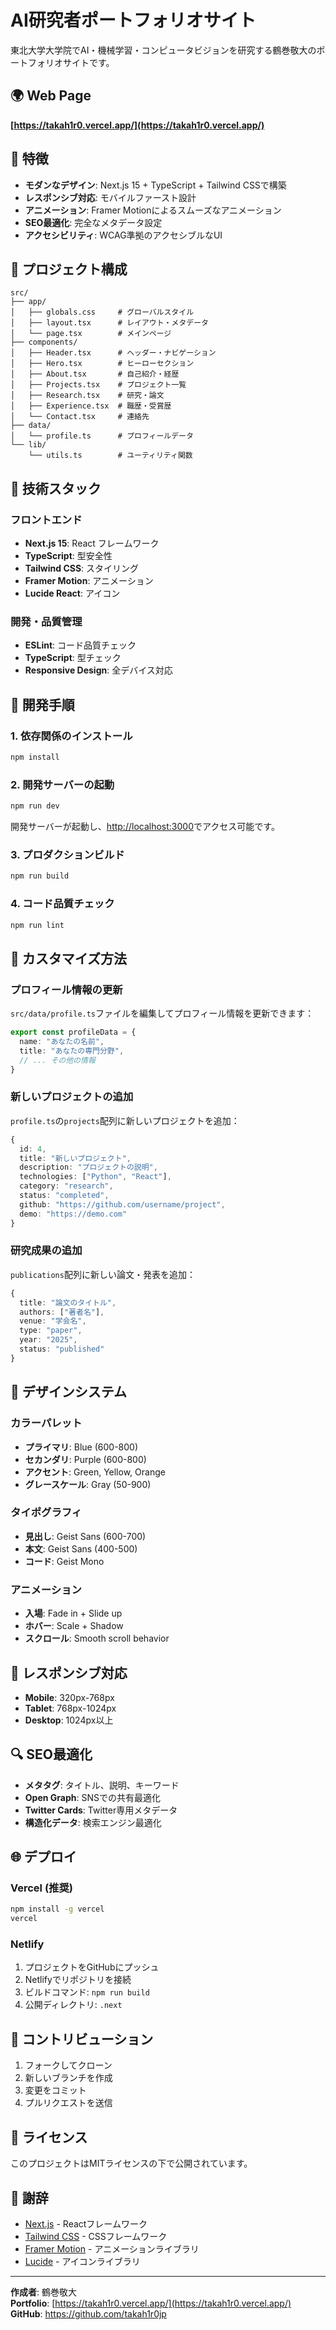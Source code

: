 # AI研究者ポートフォリオサイト

東北大学大学院でAI・機械学習・コンピュータビジョンを研究する鶴巻敬大のポートフォリオサイトです。

## 🌍 Web Page

**[https://takah1r0.vercel.app/](https://takah1r0.vercel.app/)**

## 🌟 特徴

- **モダンなデザイン**: Next.js 15 + TypeScript + Tailwind CSSで構築
- **レスポンシブ対応**: モバイルファースト設計
- **アニメーション**: Framer Motionによるスムーズなアニメーション
- **SEO最適化**: 完全なメタデータ設定
- **アクセシビリティ**: WCAG準拠のアクセシブルなUI

## 📂 プロジェクト構成

```
src/
├── app/
│   ├── globals.css     # グローバルスタイル
│   ├── layout.tsx      # レイアウト・メタデータ
│   └── page.tsx        # メインページ
├── components/
│   ├── Header.tsx      # ヘッダー・ナビゲーション
│   ├── Hero.tsx        # ヒーローセクション
│   ├── About.tsx       # 自己紹介・経歴
│   ├── Projects.tsx    # プロジェクト一覧
│   ├── Research.tsx    # 研究・論文
│   ├── Experience.tsx  # 職歴・受賞歴
│   └── Contact.tsx     # 連絡先
├── data/
│   └── profile.ts      # プロフィールデータ
└── lib/
    └── utils.ts        # ユーティリティ関数
```

## 🔧 技術スタック

### フロントエンド
- **Next.js 15**: React フレームワーク
- **TypeScript**: 型安全性
- **Tailwind CSS**: スタイリング
- **Framer Motion**: アニメーション
- **Lucide React**: アイコン

### 開発・品質管理
- **ESLint**: コード品質チェック
- **TypeScript**: 型チェック
- **Responsive Design**: 全デバイス対応

## 🚀 開発手順

### 1. 依存関係のインストール

```bash
npm install
```

### 2. 開発サーバーの起動

```bash
npm run dev
```

開発サーバーが起動し、[http://localhost:3000](http://localhost:3000)でアクセス可能です。

### 3. プロダクションビルド

```bash
npm run build
```

### 4. コード品質チェック

```bash
npm run lint
```

## 📝 カスタマイズ方法

### プロフィール情報の更新

`src/data/profile.ts`ファイルを編集してプロフィール情報を更新できます：

```typescript
export const profileData = {
  name: "あなたの名前",
  title: "あなたの専門分野",
  // ... その他の情報
}
```

### 新しいプロジェクトの追加

`profile.ts`の`projects`配列に新しいプロジェクトを追加：

```typescript
{
  id: 4,
  title: "新しいプロジェクト",
  description: "プロジェクトの説明",
  technologies: ["Python", "React"],
  category: "research",
  status: "completed",
  github: "https://github.com/username/project",
  demo: "https://demo.com"
}
```

### 研究成果の追加

`publications`配列に新しい論文・発表を追加：

```typescript
{
  title: "論文のタイトル",
  authors: ["著者名"],
  venue: "学会名",
  type: "paper",
  year: "2025",
  status: "published"
}
```

## 🎨 デザインシステム

### カラーパレット
- **プライマリ**: Blue (600-800)
- **セカンダリ**: Purple (600-800)
- **アクセント**: Green, Yellow, Orange
- **グレースケール**: Gray (50-900)

### タイポグラフィ
- **見出し**: Geist Sans (600-700)
- **本文**: Geist Sans (400-500)
- **コード**: Geist Mono

### アニメーション
- **入場**: Fade in + Slide up
- **ホバー**: Scale + Shadow
- **スクロール**: Smooth scroll behavior

## 📱 レスポンシブ対応

- **Mobile**: 320px-768px
- **Tablet**: 768px-1024px
- **Desktop**: 1024px以上

## 🔍 SEO最適化

- **メタタグ**: タイトル、説明、キーワード
- **Open Graph**: SNSでの共有最適化
- **Twitter Cards**: Twitter専用メタデータ
- **構造化データ**: 検索エンジン最適化

## 🌐 デプロイ

### Vercel (推奨)

```bash
npm install -g vercel
vercel
```

### Netlify

1. プロジェクトをGitHubにプッシュ
2. Netlifyでリポジトリを接続
3. ビルドコマンド: `npm run build`
4. 公開ディレクトリ: `.next`

## 🤝 コントリビューション

1. フォークしてクローン
2. 新しいブランチを作成
3. 変更をコミット
4. プルリクエストを送信

## 📄 ライセンス

このプロジェクトはMITライセンスの下で公開されています。

## 🙏 謝辞

- [Next.js](https://nextjs.org/) - Reactフレームワーク
- [Tailwind CSS](https://tailwindcss.com/) - CSSフレームワーク
- [Framer Motion](https://www.framer.com/motion/) - アニメーションライブラリ
- [Lucide](https://lucide.dev/) - アイコンライブラリ

---

**作成者**: 鶴巻敬大  
**Portfolio**: [https://takah1r0.vercel.app/](https://takah1r0.vercel.app/)  
**GitHub**: https://github.com/takah1r0jp
